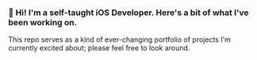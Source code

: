 ### 👋 Hi! I'm a self-taught iOS Developer. Here's a bit of what I've been working on.

This repo serves as a kind of ever-changing portfolio of projects I'm currently excited about; please feel free to look around.

